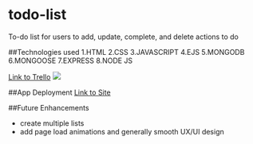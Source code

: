 # todo-list
To-do list for users to add, update, complete, and delete actions to do

##Technologies used
1.HTML
2.CSS
3.JAVASCRIPT
4.EJS
5.MONGODB
6.MONGOOSE
7.EXPRESS
8.NODE JS

[Link to Trello](https://trello.com/b/83ilevJG/to-do-list)
![](https://photos.google.com/photo/AF1QipNerr4QsPFKeVbypLcXLXsLHrc1-TlRJv6oVky0)

##App Deployment
[Link to Site](https://young-reaches-38531.herokuapp.com/todo)

##Future Enhancements
- create multiple lists
- add page load animations and generally smooth UX/UI design

